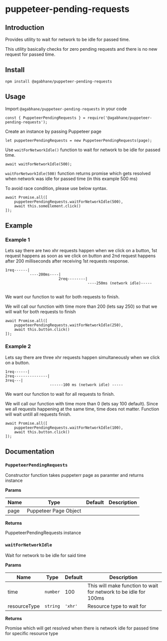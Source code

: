 # puppeteer-pending-requests
## Introduction
Provides utility to wait for network to be idle for passed time.

This utility basically checks for zero pending requests and there is no new request for passed time.

## Install
```
npm install @agabhane/puppeteer-pending-requests
```

## Usage
Import `@agabhane/puppeteer-pending-requests` in your code
```
const { PuppeteerPendingRequests } = require('@agabhane/puppeteer-pending-requests');
```

Create an instance by passing Puppeteer page
```
let puppeteerPendingRequests = new PuppeteerPendingRequests(page);
```

Use `waitForNetworkIdle()` function to wait for network to be idle for passed time.
```
await waitForNetworkIdle(500);
```

`waitForNetworkIdle(500)` function returns promise which gets resolved when network was idle for passed time (in this example 500 ms)

To avoid race condition, please use below syntax.

```
await Promise.all([       
    puppeteerPendingRequests.waitForNetworkIdle(500),
    await this.someElement.click()
]);
```

## Example
### Example 1
Lets say there are two xhr requests happen when we click on a button, 1st request happens as soon as we click on button and 2nd request happens after 200 milliseconds after receiving 1st requests response.

```
1req------|
           ----200ms----|
                        2req--------|
                                     ----250ms (network idle)-----
                                

```

We want our function to wait for both requests to finish.

We will call our function with time more than 200 (lets say 250) so that we will wait for both requests to finish

```
await Promise.all([       
    puppeteerPendingRequests.waitForNetworkIdle(250),
    await this.button.click()
]);
```

### Example 2
Lets say there are three xhr requests happen simultaneously when we click on a button.

```
1req------|
2req---------------|
3req---|
                    ------100 ms (network idle) -----
```

We want our function to wait for all requests to finish.

We will call our function with time more than 0 (lets say 100 default). Since we all requests happening at the same time, time does not matter. Function will wait untill all requests finish.

```
await Promise.all([       
    puppeteerPendingRequests.waitForNetworkIdle(100),
    await this.button.click()
]);
```

## Documentation

### `PuppeteerPendingRequests`
Constructor function takes puppeterr page as paramter and returns instance

**Params**

| Name | Type | Default |  Description |
| --- | --- | --- | --- |
| page | Puppeteer Page Object |  | |

**Returns**

PuppeteerPendingRequests instance

### `waitForNetworkIdle`
Wait for network to be idle for said time

**Params**

| Name | Type | Default |  Description |
| --- | --- | --- | --- |
| time | `number` | 100 | This will make function to wait for network to be idle for 100ms |
| resourceType | `string` | `'xhr'` | Resource type to wait for

**Returns**

Promise which will get resolved when there is network idle for passed time for specific resource type